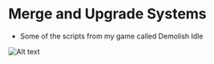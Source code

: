 # Merge and Upgrade Systems

- Some of the scripts from my game called Demolish Idle

 ![ Alt text](https://media.giphy.com/media/e1mJEeOZo0Ht1IPtea/giphy.gif)
 

